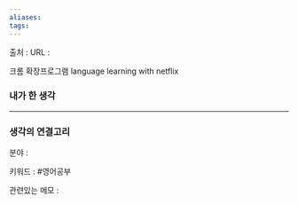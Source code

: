 ```yaml
---
aliases: 
tags:
---
```

출처 : 
URL : 

크롬 확장프로그램 language learning with netflix

### 내가 한 생각

---
### 생각의 연결고리
분야 : 

키워드 : #영어공부 


관련있는 메모 : 

